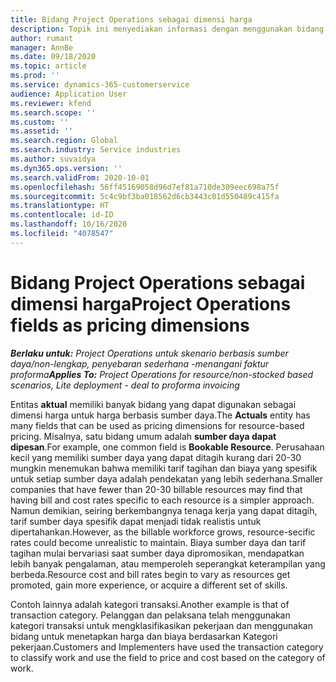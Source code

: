 ```yaml
---
title: Bidang Project Operations sebagai dimensi harga
description: Topik ini menyediakan informasi dengan menggunakan bidang sebagai dimensi harga di Dynamics 365 Project operations.
author: rumant
manager: AnnBe
ms.date: 09/18/2020
ms.topic: article
ms.prod: ''
ms.service: dynamics-365-customerservice
audience: Application User
ms.reviewer: kfend
ms.search.scope: ''
ms.custom: ''
ms.assetid: ''
ms.search.region: Global
ms.search.industry: Service industries
ms.author: suvaidya
ms.dyn365.ops.version: ''
ms.search.validFrom: 2020-10-01
ms.openlocfilehash: 56ff45169058d96d7ef81a710de309eec698a75f
ms.sourcegitcommit: 5c4c9bf3ba018562d6cb3443c01d550489c415fa
ms.translationtype: HT
ms.contentlocale: id-ID
ms.lasthandoff: 10/16/2020
ms.locfileid: "4078547"
---
```

# <a name="project-operations-fields-as-pricing-dimensions"></a><span data-ttu-id="91a22-103">Bidang Project Operations sebagai dimensi harga</span><span class="sxs-lookup"><span data-stu-id="91a22-103">Project Operations fields as pricing dimensions</span></span>

<span data-ttu-id="91a22-104">_**Berlaku untuk:** Project Operations untuk skenario berbasis sumber daya/non-lengkap, penyebaran sederhana -menangani faktur proforma_</span><span class="sxs-lookup"><span data-stu-id="91a22-104">_**Applies To:** Project Operations for resource/non-stocked based scenarios, Lite deployment - deal to proforma invoicing_</span></span>

<span data-ttu-id="91a22-105">Entitas **aktual** memiliki banyak bidang yang dapat digunakan sebagai dimensi harga untuk harga berbasis sumber daya.</span><span class="sxs-lookup"><span data-stu-id="91a22-105">The **Actuals** entity has many fields that can be used as pricing dimensions for resource-based pricing.</span></span> <span data-ttu-id="91a22-106">Misalnya, satu bidang umum adalah **sumber daya dapat dipesan**.</span><span class="sxs-lookup"><span data-stu-id="91a22-106">For example, one common field is **Bookable Resource**.</span></span> <span data-ttu-id="91a22-107">Perusahaan kecil yang memiliki sumber daya yang dapat ditagih kurang dari 20-30 mungkin menemukan bahwa memiliki tarif tagihan dan biaya yang spesifik untuk setiap sumber daya adalah pendekatan yang lebih sederhana.</span><span class="sxs-lookup"><span data-stu-id="91a22-107">Smaller companies that have fewer than 20-30 billable resources may find that having bill and cost rates specific to each resource is a simpler approach.</span></span> <span data-ttu-id="91a22-108">Namun demikian, seiring berkembangnya tenaga kerja yang dapat ditagih, tarif sumber daya spesifik dapat menjadi tidak realistis untuk dipertahankan.</span><span class="sxs-lookup"><span data-stu-id="91a22-108">However, as the billable workforce grows, resource-secific rates could become unrealistic to maintain.</span></span> <span data-ttu-id="91a22-109">Biaya sumber daya dan tarif tagihan mulai bervariasi saat sumber daya dipromosikan, mendapatkan lebih banyak pengalaman, atau memperoleh seperangkat keterampilan yang berbeda.</span><span class="sxs-lookup"><span data-stu-id="91a22-109">Resource cost and bill rates begin to vary as resources get promoted, gain more experience, or acquire a different set of skills.</span></span> 

<span data-ttu-id="91a22-110">Contoh lainnya adalah kategori transaksi.</span><span class="sxs-lookup"><span data-stu-id="91a22-110">Another example is that of transaction category.</span></span> <span data-ttu-id="91a22-111">Pelanggan dan pelaksana telah menggunakan kategori transaksi untuk mengklasifikasikan pekerjaan dan menggunakan bidang untuk menetapkan harga dan biaya berdasarkan Kategori pekerjaan.</span><span class="sxs-lookup"><span data-stu-id="91a22-111">Customers and Implementers have used the transaction category to classify work and use the field to price and cost based on the category of work.</span></span>
